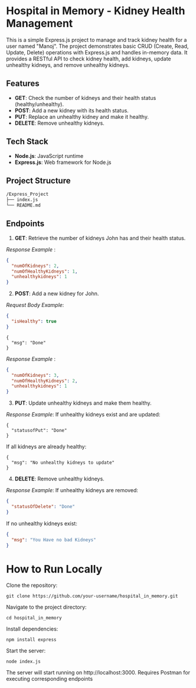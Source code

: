 # Hospital in Memory - Kidney Health Management

This is a simple Express.js project to manage and track kidney health for a user named "Manoj". The project demonstrates basic CRUD (Create, Read, Update, Delete) operations with Express.js and handles in-memory data. It provides a RESTful API to check kidney health, add kidneys, update unhealthy kidneys, and remove unhealthy kidneys.

## Features

- **GET**: Check the number of kidneys and their health status (healthy/unhealthy).
- **POST**: Add a new kidney with its health status.
- **PUT**: Replace an unhealthy kidney and make it healthy.
- **DELETE**: Remove unhealthy kidneys.

## Tech Stack

- **Node.js**: JavaScript runtime
- **Express.js**: Web framework for Node.js

## Project Structure

```bash
/Express_Project
├── index.js            
└── README.md           
```
## Endpoints
1. **GET**:
     Retrieve the number of kidneys John has and their health status.

*Response Example* :

```json
{
  "numOfKidneys": 2,
  "numOfHealthyKidneys": 1,
  "unhealthykidneys": 1
}
```

2. **POST**:
    Add a new kidney for John.

*Request Body Example*:
```json
{
  "isHealthy": true
}
```

```
{
  "msg": "Done"
}
```


*Response Example* :
```json
{
  "numOfKidneys": 3,
  "numOfHealthyKidneys": 2,
  "unhealthykidneys": 1
}
```

3. **PUT**:
Update unhealthy kidneys and make them healthy.

*Response Example*:
If unhealthy kidneys exist and are updated:
```
{
  "statusofPut": "Done"
}
```
If all kidneys are already healthy:
```
{
  "msg": "No unhealthy kidneys to update"
}
```
4. **DELETE**:
Remove unhealthy kidneys.

*Response Example*:
If unhealthy kidneys are removed:

```json
{
  "statusOfDelete": "Done"
}
```
If no unhealthy kidneys exist:
```json
{
  "msg": "You Have no bad Kidneys"
}
```

How to Run Locally
=
Clone the repository:

```
git clone https://github.com/your-username/hospital_in_memory.git
```
Navigate to the project directory:

```
cd hospital_in_memory
```
Install dependencies:

```
npm install express
```
Start the server:

```
node index.js
```
The server will start running on http://localhost:3000.
Requires Postman for executing corresponding endpoints
